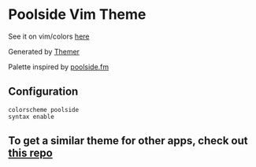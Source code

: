 # Poolside Vim Theme

See it on vim/colors [here](https://vimcolors.com/1009/poolside/light)

Generated by [Themer](https://github.com/mjswensen/themer)

Palette inspired by [poolside.fm](https://poolside.fm)


## Configuration

```vim
colorscheme poolside
syntax enable
```

## To get a similar theme for other apps, check out [this repo](https://github.com/sansbrina/poolside-themes)
